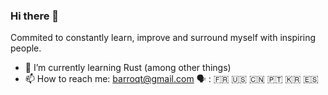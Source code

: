 ### Hi there 👋
Commited to constantly learn, improve and surround myself with inspiring people.

- 🌱 I’m currently learning Rust (among other things)
- 📫 How to reach me: barroqt@gmail.com
  🗣️ : 🇫🇷 🇺🇸 🇨🇳 🇵🇹 🇰🇷 🇪🇸
